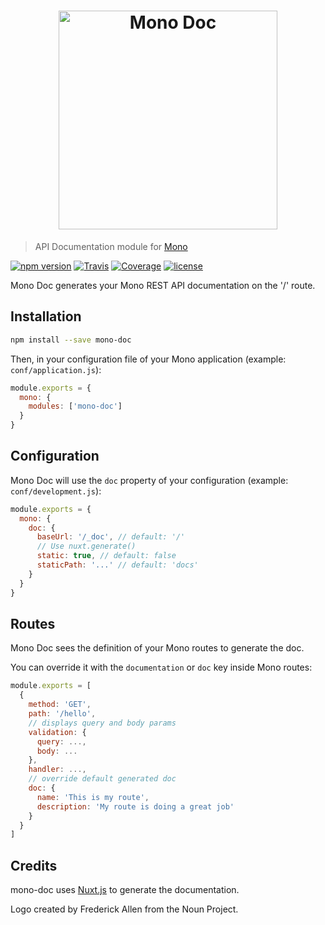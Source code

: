 <h1 align="center"><img src="https://user-images.githubusercontent.com/904724/31045465-fb13c3f0-a5e4-11e7-8893-6044908700bb.png" width="350" alt="Mono Doc"/></h1>

> API Documentation module for [Mono](https://github.com/terrajs/mono)

[![npm version](https://img.shields.io/npm/v/mono-doc.svg)](https://www.npmjs.com/package/mono-doc)
[![Travis](https://img.shields.io/travis/terrajs/mono-doc/master.svg)](https://travis-ci.org/terrajs/mono-doc)
[![Coverage](https://img.shields.io/codecov/c/github/terrajs/mono-doc/master.svg)](https://codecov.io/gh/terrajs/mono-doc.js)
[![license](https://img.shields.io/github/license/terrajs/mono-doc.svg)](https://github.com/terrajs/mono-doc/blob/master/LICENSE)

Mono Doc generates your Mono REST API documentation on the '/' route.

## Installation

```bash
npm install --save mono-doc
```

Then, in your configuration file of your Mono application (example: `conf/application.js`):

```js
module.exports = {
  mono: {
    modules: ['mono-doc']
  }
}
```

## Configuration

Mono Doc will use the `doc` property of your configuration (example: `conf/development.js`):

```js
module.exports = {
  mono: {
    doc: {
      baseUrl: '/_doc', // default: '/'
      // Use nuxt.generate()
      static: true, // default: false
      staticPath: '...' // default: 'docs'
    }
  }
}
```

## Routes

Mono Doc sees the definition of your Mono routes to generate the doc.

You can override it with the `documentation` or `doc` key inside Mono routes:

```js
module.exports = [
  {
    method: 'GET',
    path: '/hello',
    // displays query and body params
    validation: {
      query: ...,
      body: ...
    },
    handler: ...,
    // override default generated doc
    doc: {
      name: 'This is my route',
      description: 'My route is doing a great job'
    }
  }
]
```

## Credits

mono-doc uses [Nuxt.js](https://nuxtjs.org/) to generate the documentation.

Logo created by Frederick Allen from the Noun Project.
